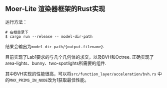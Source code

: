 ## Moer-Lite 渲染器框架的Rust实现

运行方法：

```shell
# 在根目录下
$ cargo run --release -- model-dir-path
```
结果会输出为`model-dir-path/{output.filename}`.

目前实现了Lab1要求的与几个几何体的求交，以及BVH和Octree.
正确实现了area-lights、bunny、two-spotlights所需要的组件.

其中BVH实现的性能很高，可以将`src/function_layer/acceleration/bvh.rs`
中的`MAX_PRIMS_IN_NODE`改为1获取最佳性能。
